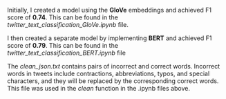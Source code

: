 Initially, I created a model using the **GloVe** embeddings and achieved F1 score of **0.74**. This can be found in the *twitter_text_classification_GloVe.ipynb* file. 

I then created a separate model by implementing **BERT** and achieved F1 score of **0.79**. This can be found in the *twitter_text_classification_BERT.ipynb* file

The *clean_json.txt* contains pairs of incorrect and correct words. Incorrect words in tweets include contractions, abbreviations, typos, and special characters, and they will be replaced by the corresponding correct words. This file was used in the *clean* function in the .ipynb files above.